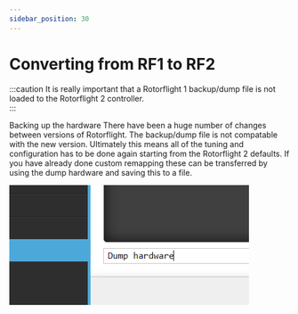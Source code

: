 ```yaml
---
sidebar_position: 30
---
```


# Converting from RF1 to RF2

:::caution
It is really important that a Rotorflight 1 backup/dump file is not loaded to the Rotorflight 2 controller.   
:::

Backing up the hardware
There have been a huge number of changes between versions of Rotorflight. The backup/dump file is not compatable with the new version. Ultimately this means all of the tuning and configuration has to be done again starting from the Rotorflight 2 defaults. If you have already done custom remapping these can be transferred by using the dump hardware and saving this to a file.  

![Converting](./img/update-1.png)


